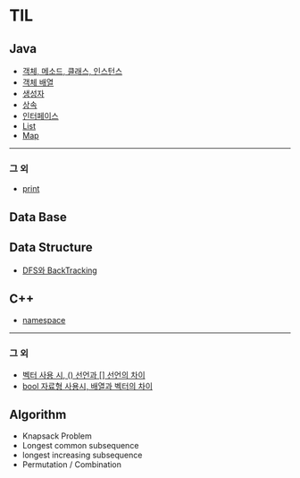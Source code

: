 # TIL
## Java
  - [객체, 메소드, 클래스, 인스턴스](https://github.com/Jeong-Bright/TIL/blob/main/JAVA/obj.md)
  - [객체 배열](https://github.com/Jeong-Bright/TIL/blob/main/JAVA/Arrayofobject.md)
  - [생성자](https://github.com/Jeong-Bright/TIL/blob/main/JAVA/constructor.md)
  - [상속](https://github.com/Jeong-Bright/TIL/blob/main/JAVA/inheritance.md)
  - [인터페이스](https://github.com/Jeong-Bright/TIL/blob/main/JAVA/interface.md)
  - [List](https://github.com/Jeong-Bright/TIL/blob/main/JAVA/List.md)
  - [Map](https://github.com/Jeong-Bright/TIL/blob/main/JAVA/Map.md)
  -------
### 그 외
  - [print](https://github.com/Jeong-Bright/TIL/blob/main/JAVA/print.md)
## Data Base
## Data Structure
  - [DFS와 BackTracking](https://github.com/Jeong-Bright/TIL/blob/main/DataStructure/DFS%2CBackTracking.md)
## C++
  - [namespace](https://github.com/Jeong-Bright/TIL/blob/main/Cpp/2.md)
-----
### 그 외
  - [벡터 사용 시, () 선언과 [] 선언의 차이](https://github.com/Jeong-Bright/TIL/blob/main/Cpp/vector.md)
  - [bool 자료형 사용시, 배열과 벡터의 차이](https://github.com/Jeong-Bright/TIL/blob/a95665215f870b9677840af751ec00293268869c/Cpp/bool.md)
## Algorithm
  - Knapsack Problem
  - Longest common subsequence
  - longest increasing subsequence
  - Permutation / Combination
